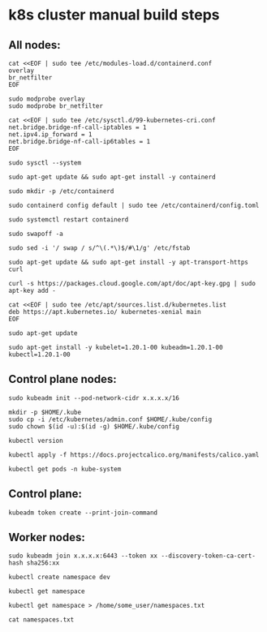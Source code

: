 # k8s cluster manual build steps

## All nodes:
```shell
cat <<EOF | sudo tee /etc/modules-load.d/containerd.conf
overlay
br_netfilter
EOF
```
```shell
sudo modprobe overlay
sudo modprobe br_netfilter
```
```shell
cat <<EOF | sudo tee /etc/sysctl.d/99-kubernetes-cri.conf
net.bridge.bridge-nf-call-iptables = 1
net.ipv4.ip_forward = 1
net.bridge.bridge-nf-call-ip6tables = 1
EOF
```

`sudo sysctl --system`

`sudo apt-get update && sudo apt-get install -y containerd`

`sudo mkdir -p /etc/containerd`

`sudo containerd config default | sudo tee /etc/containerd/config.toml`

`sudo systemctl restart containerd`

`sudo swapoff -a`

`sudo sed -i '/ swap / s/^\(.*\)$/#\1/g' /etc/fstab`

`sudo apt-get update && sudo apt-get install -y apt-transport-https curl`

`curl -s https://packages.cloud.google.com/apt/doc/apt-key.gpg | sudo apt-key add -`
```shell
cat <<EOF | sudo tee /etc/apt/sources.list.d/kubernetes.list
deb https://apt.kubernetes.io/ kubernetes-xenial main
EOF
```
`sudo apt-get update`

`sudo apt-get install -y kubelet=1.20.1-00 kubeadm=1.20.1-00 kubectl=1.20.1-00`

## Control plane nodes:

`sudo kubeadm init --pod-network-cidr x.x.x.x/16`
```shell
mkdir -p $HOME/.kube
sudo cp -i /etc/kubernetes/admin.conf $HOME/.kube/config
sudo chown $(id -u):$(id -g) $HOME/.kube/config
```
`kubectl version`

`kubectl apply -f https://docs.projectcalico.org/manifests/calico.yaml`

`kubectl get pods -n kube-system`

## Control plane:

`kubeadm token create --print-join-command`

## Worker nodes:

`sudo kubeadm join x.x.x.x:6443 --token xx --discovery-token-ca-cert-hash sha256:xx`

`kubectl create namespace dev`

`kubectl get namespace`

`kubectl get namespace > /home/some_user/namespaces.txt`

`cat namespaces.txt`
